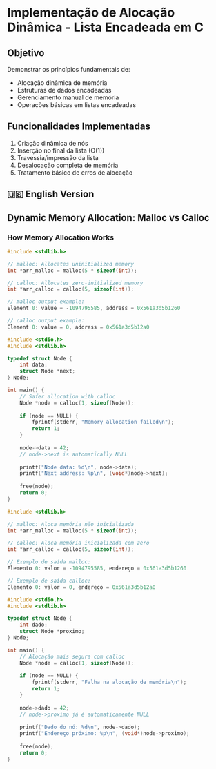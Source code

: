 # Implementação de Alocação Dinâmica - Lista Encadeada em C

## Objetivo
Demonstrar os princípios fundamentais de:
- Alocação dinâmica de memória
- Estruturas de dados encadeadas
- Gerenciamento manual de memória
- Operações básicas em listas encadeadas

## Funcionalidades Implementadas
1. Criação dinâmica de nós
2. Inserção no final da lista (O(1))
3. Travessia/impressão da lista
4. Desalocação completa de memória
5. Tratamento básico de erros de alocação

## 🇺🇸 English Version

## Dynamic Memory Allocation: Malloc vs Calloc

### How Memory Allocation Works
```c
#include <stdlib.h>

// malloc: Allocates uninitialized memory
int *arr_malloc = malloc(5 * sizeof(int)); 

// calloc: Allocates zero-initialized memory
int *arr_calloc = calloc(5, sizeof(int));

// malloc output example:
Element 0: value = -1094795585, address = 0x561a3d5b1260

// calloc output example:
Element 0: value = 0, address = 0x561a3d5b12a0

#include <stdio.h>
#include <stdlib.h>

typedef struct Node {
    int data;
    struct Node *next;
} Node;

int main() {
    // Safer allocation with calloc
    Node *node = calloc(1, sizeof(Node));
    
    if (node == NULL) {
        fprintf(stderr, "Memory allocation failed\n");
        return 1;
    }
    
    node->data = 42;
    // node->next is automatically NULL
    
    printf("Node data: %d\n", node->data);
    printf("Next address: %p\n", (void*)node->next);
    
    free(node);
    return 0;
}

#include <stdlib.h>

// malloc: Aloca memória não inicializada
int *arr_malloc = malloc(5 * sizeof(int)); 

// calloc: Aloca memória inicializada com zero
int *arr_calloc = calloc(5, sizeof(int));

// Exemplo de saída malloc:
Elemento 0: valor = -1094795585, endereço = 0x561a3d5b1260

// Exemplo de saída calloc:
Elemento 0: valor = 0, endereço = 0x561a3d5b12a0

#include <stdio.h>
#include <stdlib.h>

typedef struct Node {
    int dado;
    struct Node *proximo;
} Node;

int main() {
    // Alocação mais segura com calloc
    Node *node = calloc(1, sizeof(Node));
    
    if (node == NULL) {
        fprintf(stderr, "Falha na alocação de memória\n");
        return 1;
    }
    
    node->dado = 42;
    // node->proximo já é automaticamente NULL
    
    printf("Dado do nó: %d\n", node->dado);
    printf("Endereço próximo: %p\n", (void*)node->proximo);
    
    free(node);
    return 0;
}